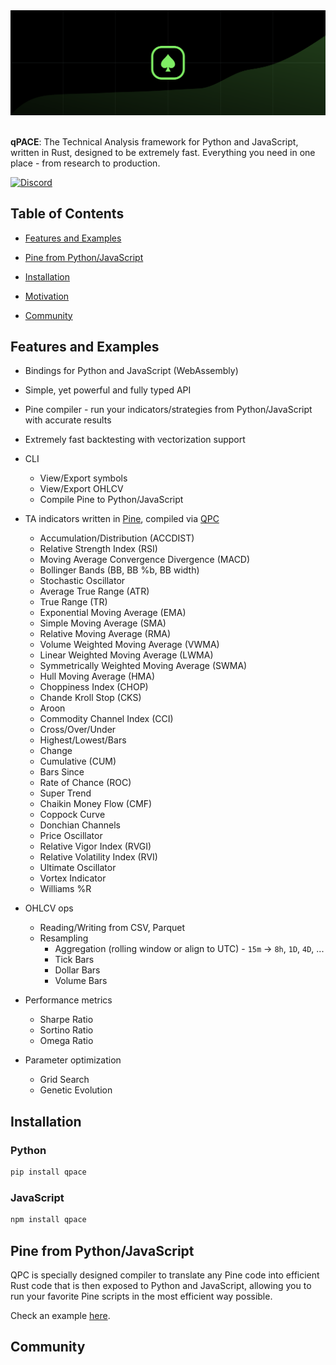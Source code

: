 <div align="center">
  <img src="static/banner.svg">
</div>

<br />

**qPACE**: The Technical Analysis framework for Python and JavaScript, written in Rust, designed to be extremely fast. Everything you need in one place - from research to production.

<a href="https://discord.gg/E4GBpN3SxT"><img src="https://cdn.nersent.com/public/badges/discord.svg" alt="Discord" /></a>

## Table of Contents

- [Features and Examples](#features-and-examples)

- [Pine from Python/JavaScript](#pine-from-python-javascript)

- [Installation](#installation)

- [Motivation](#motivation)

- [Community](#community)

## Features and Examples

- Bindings for Python and JavaScript (WebAssembly)

- Simple, yet powerful and fully typed API

- Pine compiler - run your indicators/strategies from Python/JavaScript with accurate results

- Extremely fast backtesting with vectorization support

- CLI
  - View/Export symbols
  - View/Export OHLCV
  - Compile Pine to Python/JavaScript

- TA indicators written in [Pine](/content/ta.pine), compiled via [QPC](#pine-from-python)
  - Accumulation/Distribution (ACCDIST)
  - Relative Strength Index (RSI)
  - Moving Average Convergence Divergence (MACD)
  - Bollinger Bands (BB, BB %b, BB width)
  - Stochastic Oscillator
  - Average True Range (ATR)
  - True Range (TR)
  - Exponential Moving Average (EMA)
  - Simple Moving Average (SMA)
  - Relative Moving Average (RMA)
  - Volume Weighted Moving Average (VWMA)
  - Linear Weighted Moving Average (LWMA)
  - Symmetrically Weighted Moving Average (SWMA)
  - Hull Moving Average (HMA)
  - Choppiness Index (CHOP)
  - Chande Kroll Stop (CKS)
  - Aroon
  - Commodity Channel Index (CCI)
  - Cross/Over/Under
  - Highest/Lowest/Bars
  - Change
  - Cumulative (CUM)
  - Bars Since
  - Rate of Chance (ROC)
  - Super Trend
  - Chaikin Money Flow (CMF)
  - Coppock Curve
  - Donchian Channels
  - Price Oscillator
  - Relative Vigor Index (RVGI)
  - Relative Volatility Index (RVI)
  - Ultimate Oscillator
  - Vortex Indicator
  - Williams %R

- OHLCV ops
  - Reading/Writing from CSV, Parquet
  - Resampling
    - Aggregation (rolling window or align to UTC) - `15m` -> `8h`, `1D`, `4D`, ...
    - Tick Bars
    - Dollar Bars
    - Volume Bars
  
- Performance metrics
  - Sharpe Ratio
  - Sortino Ratio
  - Omega Ratio

- Parameter optimization
  - Grid Search
  - Genetic Evolution

## Installation

### Python

```bash
pip install qpace
```

### JavaScript

```bash
npm install qpace
```

## Pine from Python/JavaScript

QPC is specially designed compiler to translate any Pine code into efficient Rust code that is then exposed to Python and JavaScript, allowing you to run your favorite Pine scripts in the most efficient way possible.

Check an example [here](/examples/pine).

## Community
